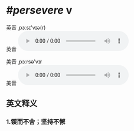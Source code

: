 # ***\#persevere*** v
英音 ˌpɜːsɪ'vɪə(r)  
英音
<audio src="./media/persevere1_AAC.aac" controls="controls"></audio>

美音 ˌpɜːrsə'vɪr  
美音
<audio src="./media/persevere1_AAC.aac" controls="controls"></audio>



  

英文释义
---
### 1.**锲而不舍；坚持不懈**  


